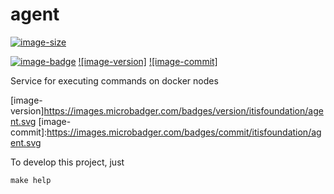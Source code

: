 # agent

[![image-size]](https://microbadger.com/images/itisfoundation/agent. "More on itisfoundation/agent.:staging-latest image")

[![image-badge]](https://microbadger.com/images/itisfoundation/agent "More on agent image in registry")
[![image-version]](https://microbadger.com/images/itisfoundation/agent "More on agent image in registry")
[![image-commit]](https://microbadger.com/images/itisfoundation/agent "More on agent image in registry")

Service for executing commands on docker nodes

<!-- Add badges urls here-->
[image-size]:https://img.shields.io/microbadger/image-size/itisfoundation/agent./staging-latest.svg?label=agent.&style=flat
[image-badge]:https://images.microbadger.com/badges/image/itisfoundation/agent.svg
[image-version]https://images.microbadger.com/badges/version/itisfoundation/agent.svg
[image-commit]:https://images.microbadger.com/badges/commit/itisfoundation/agent.svg
<!------------------------->

To develop this project, just

```cmd
make help

```
